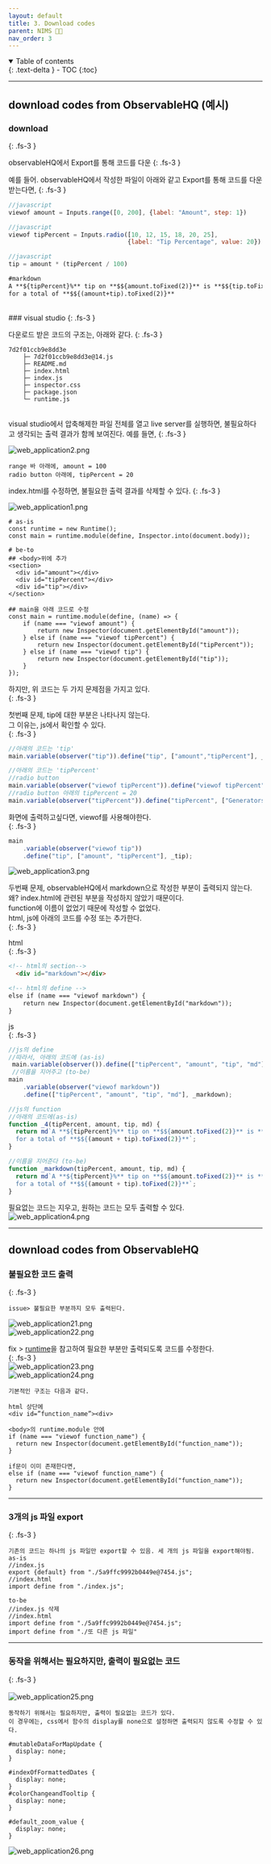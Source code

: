 ```yaml
---
layout: default
title: 3. Download codes
parent: NIMS 👩‍💻 
nav_order: 3
---
```


<details open markdown="block">
  <summary>
    Table of contents
  </summary>
  {: .text-delta }
- TOC
{:toc}
</details>

---
## download codes from ObservableHQ (예시)
### download 
{: .fs-3 }

observableHQ에서 Export를 통해 코드를 다운
{: .fs-3 }

예를 들어. observableHQ에서 작성한 파일이 아래와 같고 Export를 통해 코드를 다운받는다면,
{: .fs-3 }

```javascript
//javascript
viewof amount = Inputs.range([0, 200], {label: "Amount", step: 1})
```
```javascript
//javascript
viewof tipPercent = Inputs.radio([10, 12, 15, 18, 20, 25],
                                 {label: "Tip Percentage", value: 20})
```
```javascript
//javascript
tip = amount * (tipPercent / 100)
```
```markdown
#markdown
A **${tipPercent}%** tip on **$${amount.toFixed(2)}** is **$${tip.toFixed(2)}**,    
for a total of **$${(amount+tip).toFixed(2)}**
```
<br>
### visual studio
{: .fs-3 }

다운로드 받은 코드의 구조는, 아래와 같다.
{: .fs-3 }

```
7d2f01ccb9e8dd3e
    ├─ 7d2f01ccb9e8dd3e@14.js
    ├─ README.md
    ├─ index.html
    ├─ index.js
    ├─ inspector.css
    ├─ package.json
    └─ runtime.js
```
<br>
visual studio에서 압축해제한 파일 전체를 열고 live server를 실행하면,
불필요하다고 생각되는 출력 결과가 함께 보여진다.    
예를 들면,
{: .fs-3 }

![web_application2.png](https://github.com/Sujinkim-625/Sujinkim-625.github.io/blob/main/docs/nims/image/web_application2.png?raw=true)

```
range 바 아래에, amount = 100
radio button 아래에, tipPercent = 20
```

index.html를 수정하면, 불필요한 출력 결과를 삭제할 수 있다.
{: .fs-3 } 

![web_application1.png](https://github.com/Sujinkim-625/Sujinkim-625.github.io/blob/main/docs/nims/image/web_application1.png?raw=true)

```
# as-is   
const runtime = new Runtime();
const main = runtime.module(define, Inspector.into(document.body));

# be-to
## <body>위에 추가
<section>
  <div id="amount"></div>
  <div id="tipPercent"></div>
  <div id="tip"></div>
</section>

## main을 아래 코드로 수정
const main = runtime.module(define, (name) => {
    if (name === "viewof amount") {
        return new Inspector(document.getElementById("amount"));
    } else if (name === "viewof tipPercent") {
        return new Inspector(document.getElementById("tipPercent"));
    } else if (name === "viewof tip") {
        return new Inspector(document.getElementById("tip"));
    }
});
```
하지만, 위 코드는 두 가지 문제점을 가지고 있다.   
{: .fs-3 } 

첫번째 문제, tip에 대한 부분은 나타나지 않는다.   
그 이유는, js에서 확인할 수 있다.   
{: .fs-3 } 
```javascript
//아래의 코드는 'tip'
main.variable(observer("tip")).define("tip", ["amount","tipPercent"], _tip);

//아래의 코드는 'tipPercent'
//radio button
main.variable(observer("viewof tipPercent")).define("viewof tipPercent", ["Inputs"], _tipPercent);
//radio button 아래의 tipPercent = 20
main.variable(observer("tipPercent")).define("tipPercent", ["Generators", "viewof tipPercent"], (G, _) => G.input(_));
```
화면에 출력하고싶다면, viewof를 사용해야한다.   
{: .fs-3 } 
```javascript
main
    .variable(observer("viewof tip"))
    .define("tip", ["amount", "tipPercent"], _tip);
```
![web_application3.png](https://github.com/Sujinkim-625/Sujinkim-625.github.io/blob/main/docs/nims/image/web_application3.png?raw=true)

두번째 문제, observableHQ에서 markdown으로 작성한 부분이 출력되지 않는다.  
왜? index.html에 관련된 부분을 작성하지 않았기 때문이다.   
function에 이름이 없었기 때문에 작성할 수 없었다.  
html, js에 아래의 코드를 수정 또는 추가한다.   
{: .fs-3 } 

html   
{: .fs-3 } 

```html
<!-- html의 section-->
  <div id="markdown"></div>
```
```html
<!-- html의 define -->
else if (name === "viewof markdown") {
    return new Inspector(document.getElementById("markdown"));
}
```

js   
{: .fs-3 } 
```javascript
//js의 define 
//따라서, 아래의 코드에 (as-is)
 main.variable(observer()).define(["tipPercent", "amount", "tip", "md"], _4);
 //이름을 지어주고 (to-be)
main
    .variable(observer("viewof markdown"))
    .define(["tipPercent", "amount", "tip", "md"], _markdown);

```

```javascript
//js의 function 
//아래의 코드에(as-is)
function _4(tipPercent, amount, tip, md) {
  return md`A **${tipPercent}%** tip on **$${amount.toFixed(2)}** is **$${tip.toFixed(2)}**, 
  for a total of **$${(amount + tip).toFixed(2)}**`;
}

//이름을 지어준다 (to-be)
function _markdown(tipPercent, amount, tip, md) {
  return md`A **${tipPercent}%** tip on **$${amount.toFixed(2)}** is **$${tip.toFixed(2)}**, 
  for a total of **$${(amount + tip).toFixed(2)}**`;
}
```

필요없는 코드는 지우고, 원하는 코드는 모두 출력할 수 있다.   
![web_application4.png](https://github.com/Sujinkim-625/Sujinkim-625.github.io/blob/main/docs/nims/image/web_application4.png?raw=true)

---

## download codes from ObservableHQ
### 불필요한 코드 출력
{: .fs-3 }   
```
issue> 불필요한 부분까지 모두 출력된다.
```
![web_application21.png](https://github.com/Sujinkim-625/Sujinkim-625.github.io/blob/main/docs/nims/image/web_application21.png?raw=true)   
![web_application22.png](https://github.com/Sujinkim-625/Sujinkim-625.github.io/blob/main/docs/nims/image/web_application22.png?raw=true)       

fix > [runtime]("https://github.com/observablehq/runtime")을 참고하여 필요한 부분만 출력되도록 코드를 수정한다.   
{: .fs-3 }    
![web_application23.png](https://github.com/Sujinkim-625/Sujinkim-625.github.io/blob/main/docs/nims/image/web_application23.png?raw=true)   
![web_application24.png](https://github.com/Sujinkim-625/Sujinkim-625.github.io/blob/main/docs/nims/image/web_application24.png?raw=true)  


```
기본적인 구조는 다음과 같다.

html 상단에
<div id=”function_name”><div>

<body>의 runtime.module 안에
if (name === "viewof function_name") {
  return new Inspector(document.getElementById("function_name"));
}

if문이 이미 존재한다면, 
else if (name === "viewof function_name") {
  return new Inspector(document.getElementById("function_name"));
}
```
---

### 3개의 js 파일 export
{: .fs-3 }   
```
기존의 코드는 하나의 js 파일만 export할 수 있음. 세 개의 js 파일을 export해야됨.
as-is
//index.js
export {default} from "./5a9ffc9992b0449e@7454.js";
//index.html
import define from "./index.js";

to-be
//index.js 삭제
//index.html
import define from "./5a9ffc9992b0449e@7454.js";
import define from "./또 다른 js 파일"
```

---
### 동작을 위해서는 필요하지만, 출력이 필요없는 코드
{: .fs-3 }   
<br>
![web_application25.png](https://github.com/Sujinkim-625/Sujinkim-625.github.io/blob/main/docs/nims/image/web_application25.png?raw=true)  
```
동작하기 위해서는 필요하지만, 출력이 필요없는 코드가 있다. 
이 경우에는, css에서 함수의 display를 none으로 설정하면 출력되지 않도록 수정할 수 있다.

#mutableDataForMapUpdate {
  display: none;
}

#indexOfFormattedDates {
  display: none;
}
#colorChangeandTooltip {
  display: none;
}

#default_zoom_value {
  display: none;
}
```
![web_application26.png](https://github.com/Sujinkim-625/Sujinkim-625.github.io/blob/main/docs/nims/image/web_application26.png?raw=true) 